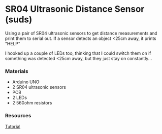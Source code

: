 # SR04 Ultrasonic Distance Sensor (suds)
Using a pair of SR04 ultrasonic sensors to get distance measurements and print them to serial out.  If a sensor detects an object <25cm away, it prints "HELP"

I hooked up a couple of LEDs too, thinking that I could switch them on if something was detected <25cm away, but they just stay on constantly...

### Materials
* Arduino UNO
* 2 SR04 ultrasonic sensors
* PCB
* 2 LEDs
* 2 560ohm resistors


### Resources
[Tutorial](https://create.arduino.cc/projecthub/Salman_faris_vp/ultrasonic-range-detector-with-arduino-46c96c?ref=search&ref_id=ultrasonic%20sensor&offset=2)
